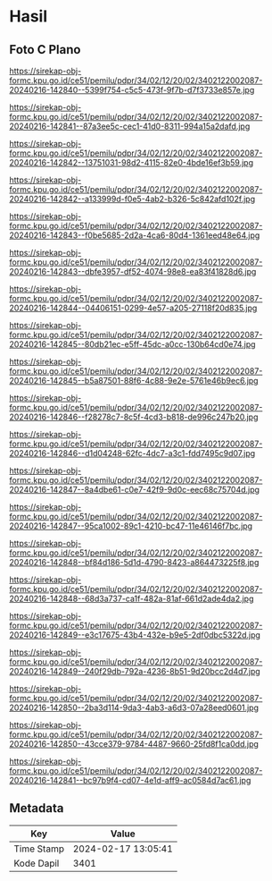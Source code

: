 # Hasil

## Foto C Plano

https://sirekap-obj-formc.kpu.go.id/ce51/pemilu/pdpr/34/02/12/20/02/3402122002087-20240216-142840--5399f754-c5c5-473f-9f7b-d7f3733e857e.jpg

https://sirekap-obj-formc.kpu.go.id/ce51/pemilu/pdpr/34/02/12/20/02/3402122002087-20240216-142841--87a3ee5c-cec1-41d0-8311-994a15a2dafd.jpg

https://sirekap-obj-formc.kpu.go.id/ce51/pemilu/pdpr/34/02/12/20/02/3402122002087-20240216-142842--13751031-98d2-4115-82e0-4bde16ef3b59.jpg

https://sirekap-obj-formc.kpu.go.id/ce51/pemilu/pdpr/34/02/12/20/02/3402122002087-20240216-142842--a133999d-f0e5-4ab2-b326-5c842afd102f.jpg

https://sirekap-obj-formc.kpu.go.id/ce51/pemilu/pdpr/34/02/12/20/02/3402122002087-20240216-142843--f0be5685-2d2a-4ca6-80d4-1361eed48e64.jpg

https://sirekap-obj-formc.kpu.go.id/ce51/pemilu/pdpr/34/02/12/20/02/3402122002087-20240216-142843--dbfe3957-df52-4074-98e8-ea83f41828d6.jpg

https://sirekap-obj-formc.kpu.go.id/ce51/pemilu/pdpr/34/02/12/20/02/3402122002087-20240216-142844--04406151-0299-4e57-a205-27118f20d835.jpg

https://sirekap-obj-formc.kpu.go.id/ce51/pemilu/pdpr/34/02/12/20/02/3402122002087-20240216-142845--80db21ec-e5ff-45dc-a0cc-130b64cd0e74.jpg

https://sirekap-obj-formc.kpu.go.id/ce51/pemilu/pdpr/34/02/12/20/02/3402122002087-20240216-142845--b5a87501-88f6-4c88-9e2e-5761e46b9ec6.jpg

https://sirekap-obj-formc.kpu.go.id/ce51/pemilu/pdpr/34/02/12/20/02/3402122002087-20240216-142846--f28278c7-8c5f-4cd3-b818-de996c247b20.jpg

https://sirekap-obj-formc.kpu.go.id/ce51/pemilu/pdpr/34/02/12/20/02/3402122002087-20240216-142846--d1d04248-62fc-4dc7-a3c1-fdd7495c9d07.jpg

https://sirekap-obj-formc.kpu.go.id/ce51/pemilu/pdpr/34/02/12/20/02/3402122002087-20240216-142847--8a4dbe61-c0e7-42f9-9d0c-eec68c75704d.jpg

https://sirekap-obj-formc.kpu.go.id/ce51/pemilu/pdpr/34/02/12/20/02/3402122002087-20240216-142847--95ca1002-89c1-4210-bc47-11e46146f7bc.jpg

https://sirekap-obj-formc.kpu.go.id/ce51/pemilu/pdpr/34/02/12/20/02/3402122002087-20240216-142848--bf84d186-5d1d-4790-8423-a864473225f8.jpg

https://sirekap-obj-formc.kpu.go.id/ce51/pemilu/pdpr/34/02/12/20/02/3402122002087-20240216-142848--68d3a737-ca1f-482a-81af-661d2ade4da2.jpg

https://sirekap-obj-formc.kpu.go.id/ce51/pemilu/pdpr/34/02/12/20/02/3402122002087-20240216-142849--e3c17675-43b4-432e-b9e5-2df0dbc5322d.jpg

https://sirekap-obj-formc.kpu.go.id/ce51/pemilu/pdpr/34/02/12/20/02/3402122002087-20240216-142849--240f29db-792a-4236-8b51-9d20bcc2d4d7.jpg

https://sirekap-obj-formc.kpu.go.id/ce51/pemilu/pdpr/34/02/12/20/02/3402122002087-20240216-142850--2ba3d114-9da3-4ab3-a6d3-07a28eed0601.jpg

https://sirekap-obj-formc.kpu.go.id/ce51/pemilu/pdpr/34/02/12/20/02/3402122002087-20240216-142850--43cce379-9784-4487-9660-25fd8f1ca0dd.jpg

https://sirekap-obj-formc.kpu.go.id/ce51/pemilu/pdpr/34/02/12/20/02/3402122002087-20240216-142841--bc97b9f4-cd07-4e1d-aff9-ac0584d7ac61.jpg


## Metadata

| Key        | Value               |
| ---------- | ------------------- |
| Time Stamp | 2024-02-17 13:05:41 |
| Kode Dapil | 3401                |



